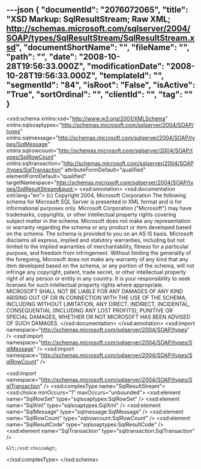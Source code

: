 ---json
{
  "documentId": "2076072065",
  "title": "XSD Markup: SqlResultStream; Raw XML; http://schemas.microsoft.com/sqlserver/2004/SOAP/types/SqlResultStream/SqlResultStream.xsd",
  "documentShortName": "",
  "fileName": "",
  "path": "",
  "date": "2008-10-28T19:56:33.000Z",
  "modificationDate": "2008-10-28T19:56:33.000Z",
  "templateId": "",
  "segmentId": "84",
  "isRoot": "False",
  "isActive": "True",
  "sortOrdinal": "",
  "clientId": "",
  "tag": ""
}
---

&lt;xsd:schema xmlns:xsd=&quot;http://www.w3.org/2001/XMLSchema&quot; xmlns:sqlsoaptypes=&quot;http://schemas.microsoft.com/sqlserver/2004/SOAP/types&quot; xmlns:sqlmessage=&quot;http://schemas.microsoft.com/sqlserver/2004/SOAP/types/SqlMessage&quot; xmlns:sqlrowcount=&quot;http://schemas.microsoft.com/sqlserver/2004/SOAP/types/SqlRowCount&quot; xmlns:sqltransaction=&quot;http://schemas.microsoft.com/sqlserver/2004/SOAP/types/SqlTransaction&quot; attributeFormDefault=&quot;qualified&quot; elementFormDefault=&quot;qualified&quot; targetNamespace=&quot;http://schemas.microsoft.com/sqlserver/2004/SOAP/types/SqlResultStream&quot;&gt;
  &lt;xsd:annotation&gt;
    &lt;xsd:documentation xml:lang=&quot;en&quot;&gt;&#xd;&#xa;(c) Copyright 2004, Microsoft Corporation&#xd;&#xa;&#xd;&#xa;The following schema for Microsoft SQL Server is presented in XML format and is for informational purposes only. Microsoft Corporation (&quot;Microsoft&quot;) may have trademarks, copyrights, or other intellectual property rights covering subject matter in the schema.&#xd;&#xa;&#xd;&#xa;Microsoft does not make any representation or warranty regarding the schema or any product or item developed based on the schema. The schema is provided to you on an AS IS basis.  Microsoft disclaims all express, implied and statutory warranties, including but not limited to the implied warranties of merchantability, fitness for a particular purpose, and freedom from infringement. Without limiting the generality of the foregoing, Microsoft does not make any warranty of any kind that any item developed based on the schema, or any portion of the schema, will not infringe any copyright, patent, trade secret, or other intellectual property right of any person or entity in any country. It is your responsibility to seek licenses for such intellectual property rights where appropriate.&#xd;&#xa;&#xd;&#xa;MICROSOFT SHALL NOT BE LIABLE FOR ANY DAMAGES OF ANY KIND ARISING OUT OF OR IN CONNECTION WITH THE USE OF THE SCHEMA, INCLUDING WITHOUT LIMITATION, ANY DIRECT, INDIRECT, INCIDENTAL, CONSEQUENTIAL (INCLUDING ANY LOST PROFITS), PUNITIVE OR SPECIAL DAMAGES, WHETHER OR NOT MICROSOFT HAS BEEN ADVISED OF SUCH DAMAGES.&#xd;&#xa;&lt;/xsd:documentation&gt;
  &lt;/xsd:annotation&gt;
  &lt;xsd:import namespace=&quot;http://schemas.microsoft.com/sqlserver/2004/SOAP/types&quot; /&gt;
  &lt;xsd:import namespace=&quot;http://schemas.microsoft.com/sqlserver/2004/SOAP/types/SqlMessage&quot; /&gt;
  &lt;xsd:import namespace=&quot;http://schemas.microsoft.com/sqlserver/2004/SOAP/types/SqlRowCount&quot; /&gt;

  &lt;xsd:import namespace=&quot;http://schemas.microsoft.com/sqlserver/2004/SOAP/types/SqlTransaction&quot; /&gt;
  &lt;xsd:complexType name=&quot;SqlResultStream&quot;&gt;
    &lt;xsd:choice minOccurs=&quot;1&quot; maxOccurs=&quot;unbounded&quot;&gt;
      &lt;xsd:element name=&quot;SqlRowSet&quot; type=&quot;sqlsoaptypes:SqlRowSet&quot; /&gt;
      &lt;xsd:element name=&quot;SqlXml&quot; type=&quot;sqlsoaptypes:SqlXml&quot; /&gt;
      &lt;xsd:element name=&quot;SqlMessage&quot; type=&quot;sqlmessage:SqlMessage&quot; /&gt;
      &lt;xsd:element name=&quot;SqlRowCount&quot; type=&quot;sqlrowcount:SqlRowCount&quot; /&gt;
      &lt;xsd:element name=&quot;SqlResultCode&quot; type=&quot;sqlsoaptypes:SqlResultCode&quot; /&gt;
      &lt;xsd:element name=&quot;SqlTransaction&quot; type=&quot;sqltransaction:SqlTransaction&quot; /&gt;

    &lt;/xsd:choice&gt;
  &lt;/xsd:complexType&gt;
&lt;/xsd:schema&gt;
